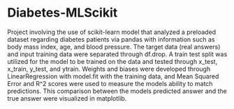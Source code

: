 # Diabetes-MLScikit
Project involving the  use of scikit-learn model that analyzed a preloaded dataset regarding diabetes patients via pandas with information such as body mass index, age, and blood pressure. The target data (real answers) and  input training data were separated through df.drop. A train test split was utilized for the model to be trained on the data and tested through x_test, x_train, y_test, and ytrain. Weights and biases were developed through LinearRegression with model.fit with the training data, and Mean Squared Error and R^2 scores were used to measure the models ability to match predictions. This comparison between the models predicted answer and the true answer were visualized in matplotlib.
